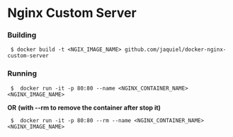 ﻿# Nginx Custom Server
 
 ### Building

```
 $ docker build -t <NGIX_IMAGE_NAME> github.com/jaquiel/docker-nginx-custom-server
```

### Running

```
 $  docker run -it -p 80:80 --name <NGINX_CONTAINER_NAME> <NGINX_IMAGE_NAME> 
```

**OR** **(with --rm to remove the container after stop it)**


```
 $  docker run -it -p 80:80 --rm --name <NGINX_CONTAINER_NAME> <NGINX_IMAGE_NAME> 
```
